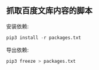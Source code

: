 ## 抓取百度文库内容的脚本

安装依赖:

```python
pip3 install -r packages.txt
```
导出依赖:

```python
pip3 freeze > packages.txt
```
